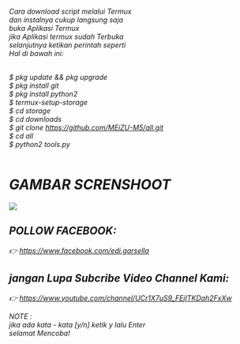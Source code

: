 <i> Cara download script melalui Termux</i><br>
<i> dan instalnya cukup langsung saja</i><br>
<i> buka Aplikasi Termux</i><br>
<i> jika Aplikasi termux sudah Terbuka</i><br>
<i> selanjutnya ketikan perintah seperti</i><br>
<i> Hal di bawah ini:</i><br><br>

<i> $ pkg update && pkg upgrade</i><br>
<i> $ pkg install git</i><br>
<i> $ pkg install python2</i><br>
<i> $ termux-setup-storage</i><br>
<i> $ cd storage</i><br>
<i> $ cd downloads</i><br>
<i> $ git clone https://github.com/MEiZU-M5/all.git</i><br>
<i> $ cd all</i><br>
<i> $ python2 tools.py</i><br><br>

# <i>GAMBAR SCRENSHOOT</i><br>
<img src='https://github.com/MEiZU-M5/all/blob/master/MEIZU-M5.jpg'/>

## <i>POLLOW FACEBOOK:<i/><br>
<i> 👉 https://www.facebook.com/edi.garsella<i/><br>
## <i>jangan Lupa Subcribe Video Channel Kami:<i/><br>
<i> 👉 https://www.youtube.com/channel/UCr1X7uS9_FEjITKDah2FxXw<i/><br>

<i> NOTE :</i><br>
<i> jika ada kata - kata [y/n] ketik y lalu Enter</i><br>
<i> selamat Mencoba!</i><br>
